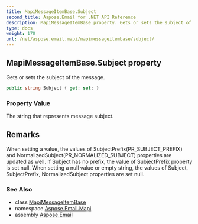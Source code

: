 ```yaml
---
title: MapiMessageItemBase.Subject
second_title: Aspose.Email for .NET API Reference
description: MapiMessageItemBase property. Gets or sets the subject of the message
type: docs
weight: 170
url: /net/aspose.email.mapi/mapimessageitembase/subject/
---
```

## MapiMessageItemBase.Subject property

Gets or sets the subject of the message.

```csharp
public string Subject { get; set; }
```

### Property Value

The string that represents message subject.

## Remarks

When setting a value, the values of SubjectPrefix(PR_SUBJECT_PREFIX) and NormalizedSubject(PR_NORMALIZED_SUBJECT) properties are updated as well. If Subject has no prefix, the value of SubjectPrefix property is set null. When setting a null value or empty string, the values of Subject, SubjectPrefix, NormalizedSubject properties are set null.

### See Also

* class [MapiMessageItemBase](../)
* namespace [Aspose.Email.Mapi](../../mapimessageitembase/)
* assembly [Aspose.Email](../../../)


